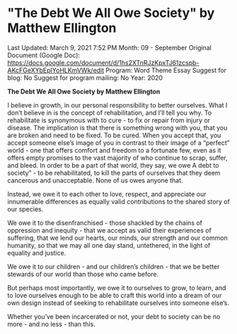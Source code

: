 # "The Debt We All Owe Society" by Matthew Ellington

Last Updated: March 9, 2021 7:52 PM
Month: 09 - September
Original Document (Google Doc): https://docs.google.com/document/d/1hs2XTnRJzKpxTJ61zcspb-AKcFGeXYbEpIYoHLKmVWk/edit
Program: Word Theme Essay
Suggest for blog: No
Suggest for program mailing: No
Year: 2020

**The Debt We All Owe Society by Matthew Ellington**

I believe in growth, in our personal responsibility to better ourselves. What I don’t believe in is the concept of rehabilitation, and I’ll tell you why. To rehabilitate is synonymous with to cure - to fix or repair from injury or disease. The implication is that there is something wrong with you, that you are broken and need to be fixed. To be cured. When you accept that, you accept someone else’s image of you in contrast to their image of a “perfect” world - one that offers comfort and freedom to a fortunate few, even as it offers empty promises to the vast majority of who continue to scrap, suffer, and bleed. In order to be a part of that world, they say, we owe A debt to society” - to be rehabilitated, to kill the parts of ourselves that they deem cancerous and unacceptable. None of us owes anyone that.

Instead, we owe it to each other to love, respect, and appreciate our innumerable differences as equally valid contributions to the shared story of our species.

We owe it to the disenfranchised - those shackled by the chains of oppression and inequity - that we accept as valid their experiences of suffering, that we lend our hearts, our minds, our strength and our common humanity, so that we may all one day stand, untethered, in the light of equality and justice.

We owe it to our children - and our children’s children - that we be better stewards of our world than those who came before.

But perhaps most importantly, we owe it to ourselves to grow, to learn, and to love ourselves enough to be able to craft this world into a dream of our own design instead of seeking to rehabilitate ourselves into someone else’s.

Whether you’ve been incarcerated or not, your debt to society can be no more - and no less - than this.